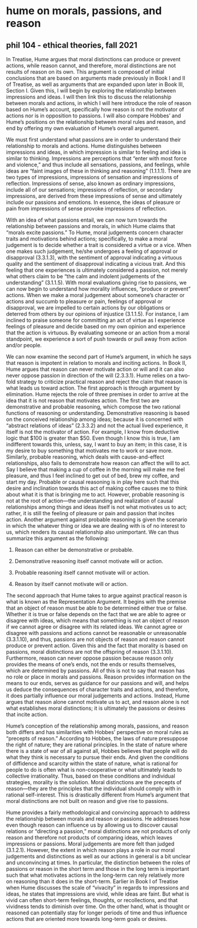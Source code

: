 # hume on morals, passions, and reason
## phil 104 - ethical theories, fall 2021

In Treatise, Hume argues that moral distinctions can produce or prevent actions, while reason cannot, and therefore, moral distinctions are not results of reason on its own. This argument is composed of initial conclusions that are based on arguments made previously in Book I and II of Treatise, as well as arguments that are expanded upon later in Book III, Section I. Given this, I will begin by exploring the relationship between impressions and ideas. I will then link this to discuss the relationship between morals and actions, in which I will here introduce the role of reason based on Hume’s account, specifically how reason is not the motivator of actions nor is in opposition to passions. I will also compare Hobbes’ and Hume’s positions on the relationship between moral rules and reason, and end by offering my own evaluation of Hume’s overall argument. 

We must first understand what passions are in order to understand their relationship to morals and actions. Hume distinguishes between impressions and ideas, in which impression is similar to feeling and idea is similar to thinking. Impressions are perceptions that “enter with most force and violence,” and thus include all sensations, passions, and feelings, while ideas are “faint images of these in thinking and reasoning” (1.1.1.1). There are two types of impressions, impressions of sensation and impressions of reflection. Impressions of sense, also known as ordinary impressions, include all of our sensations; impressions of reflection, or secondary impressions, are derived from these impressions of sense and ultimately include our passions and emotions. In essence, the ideas of pleasure or pain from impressions of sense provoke impressions of reflection. 

With an idea of what passions entail, we can now turn towards the relationship between passions and morals, in which Hume claims that “morals excite passions.” To Hume, moral judgements concern character traits and motivations behind actions; specifically, to make a moral judgement is to decide whether a trait is considered a virtue or a vice. When one makes such judgement, he/she undergoes a feeling of approval or disapproval (3.3.1.3), with the sentiment of approval indicating a virtuous quality and the sentiment of disapproval indicating a vicious trait. And this feeling that one experiences is ultimately considered a passion, not merely what others claim to be “the calm and indolent judgements of the understanding” (3.1.1.5). With moral evaluations giving rise to passions, we can now begin to understand how morality influences, “produce or prevent” actions. When we make a moral judgement about someone’s character or actions and succumb to pleasure or pain, feelings of approval or disapproval, we are impelled to certain actions by our obligations or deterred from others by our opinions of injustice (3.1.1.5). For instance, I am inclined to praise someone for committing an act of virtue as I experience feelings of pleasure and decide based on my own opinion and experience that the action is virtuous. By evaluating someone or an action from a moral standpoint, we experience a sort of push towards or pull away from action and/or people.

We can now examine the second part of Hume’s argument, in which he says that reason is impotent in relation to morals and inciting actions. In Book II, Hume argues that reason can never motivate action or will and it can also never oppose passion in direction of the will (2.3.3.1). Hume relies on a two-fold strategy to criticize practical reason and reject the claim that reason is what leads us toward action. The first approach is through argument by elimination. Hume rejects the role of three premises in order to arrive at the idea that it is not reason that motivates action. The first two are demonstrative and probable reasoning, which compose the two rational functions of reasoning or understanding. Demonstrative reasoning is based on the conceived relationship among ideas; because it is concerned with “abstract relations of ideas” (2.3.3.2) and not the actual lived experience, it itself is not the motivator of action. For example, I know from deductive logic that $100 is greater than $50. Even though I know this is true, I am indifferent towards this, unless, say, I want to buy an item; in this case, it is my desire to buy something that motivates me to work or save more. Similarly, probable reasoning, which deals with cause-and-effect relationships, also fails to demonstrate how reason can affect the will to act. Say I believe that making a cup of coffee in the morning will make me feel pleasure, and thus I feel inclined to get out of bed, brew my coffee, and start my day. Probable or causal reasoning is in play here such that this desire and inclination towards this act of making coffee causes me to think about what it is that is bringing me to act. However, probable reasoning is not at the root of action—the understanding and realization of causal relationships among things and ideas itself is not what motivates us to act; rather, it is still the feeling of pleasure or pain and passion that incites action. Another argument against probable reasoning is given the scenario in which the whatever thing or idea we are dealing with is of no interest to us, which renders its causal relationship also unimportant. We can thus summarize this argument as the following: 

1.  Reason can either be demonstrative or probable.
    
2.  Demonstrative reasoning itself cannot motivate will or action.
    
3.  Probable reasoning itself cannot motivate will or action.
    
4.  Reason by itself cannot motivate will or action. 
    

The second approach that Hume takes to argue against practical reason is what is known as the Representation Argument. It begins with the premise that an object of reason must be able to be determined either true or false. Whether it is true or false depends on the fact that we are able to agree or disagree with ideas, which means that something is not an object of reason if we cannot agree or disagree with its related ideas. We cannot agree or disagree with passions and actions cannot be reasonable or unreasonable (3.3.1.10), and thus, passions are not objects of reason and reason cannot produce or prevent action. Given this and the fact that morality is based on passions, moral distinctions are not the offspring of reason (3.3.1.10). Furthermore, reason can never oppose passion because reason only provides the means of one’s ends, not the ends or results themselves, which are determined by passions. All of this is not to say that reason has no role or place in morals and passions. Reason provides information on the means to our ends, serves as guidance for our passions and will, and helps us deduce the consequences of character traits and actions, and therefore, it does partially influence our moral judgements and actions. Instead, Hume argues that reason alone cannot motivate us to act, and reason alone is not what establishes moral distinctions; it is ultimately the passions or desires that incite action.

Hume’s conception of the relationship among morals, passions, and reason both differs and has similarities with Hobbes’ perspective on moral rules as “precepts of reason.” According to Hobbes, the laws of nature presuppose the right of nature; they are rational principles. In the state of nature where there is a state of war of all against all, Hobbes believes that people will do what they think is necessary to pursue their ends. And given the conditions of diffidence and scarcity within the state of nature, what is rational for people to do is often what is non-cooperative or what ultimately leads to collective irrationality. Thus, based on these conditions and individual strategies, morality is the solution. Moral distinctions are the precepts of reason—they are the principles that the individual should comply with in rational self-interest. This is drastically different from Hume’s argument that moral distinctions are not built on reason and give rise to passions.

Hume provides a fairly methodological and convincing approach to address the relationship between morals and reason or passions. He addresses how even though reason can influence us by allowing us to discover causal relations or “directing a passion,” moral distinctions are not products of only reason and therefore not products of comparing ideas, which leaves impressions or passions. Moral judgements are more felt than judged (3.1.2.1). However, the extent in which reason plays a role in our moral judgements and distinctions as well as our actions in general is a bit unclear and unconvincing at times. In particular, the distinction between the roles of passions or reason in the short term and those in the long term is important such that what motivates actions in the long-term can rely relatively more on reasoning than it does in the short-term. Earlier in Book I of Treatise when Hume discusses the scale of “vivacity” in regards to impressions and ideas, he states that impressions are vivid, while ideas are faint. But what is vivid can often short-term feelings, thoughts, or recollections, and that vividness tends to diminish over time. On the other hand, what is thought or reasoned can potentially stay for longer periods of time and thus influence actions that are oriented more towards long-term goals or desires.
